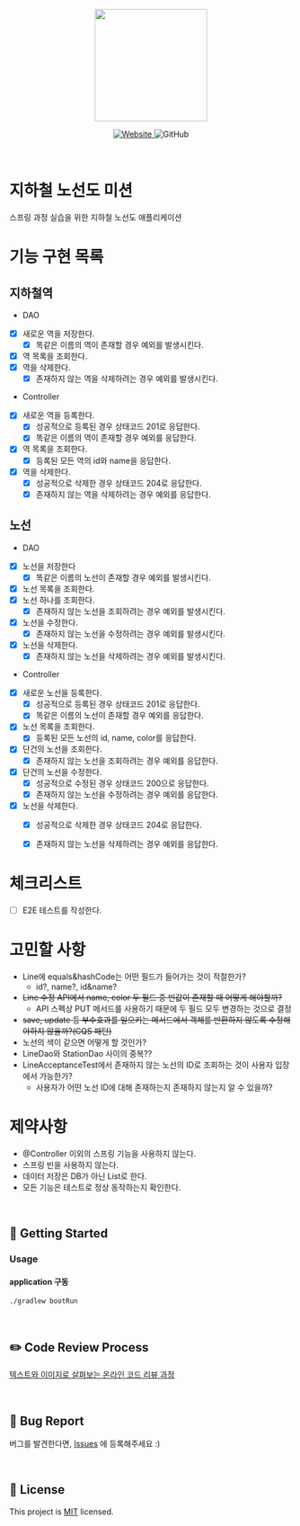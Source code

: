 <p align="center">
    <img width="200px;" src="https://raw.githubusercontent.com/woowacourse/atdd-subway-admin-frontend/master/images/main_logo.png"/>
</p>
<p align="center">
  <a href="https://techcourse.woowahan.com/c/Dr6fhku7" alt="woowacourse subway">
    <img alt="Website" src="https://img.shields.io/website?url=https%3A%2F%2Fedu.nextstep.camp%2Fc%2FR89PYi5H">
  </a>
  <img alt="GitHub" src="https://img.shields.io/github/license/woowacourse/atdd-subway-map">
</p>

<br>

# 지하철 노선도 미션

스프링 과정 실습을 위한 지하철 노선도 애플리케이션

# 기능 구현 목록

## 지하철역

* DAO

- [x] 새로운 역을 저장한다.
    - [x] 똑같은 이름의 역이 존재할 경우 예외를 발생시킨다.
- [x] 역 목록을 조회한다.
- [x] 역을 삭제한다.
    - [x] 존재하지 않는 역을 삭제하려는 경우 예외를 발생시킨다.

* Controller

- [x] 새로운 역을 등록한다.
  - [x] 성공적으로 등록된 경우 상태코드 201로 응답한다.
  - [x] 똑같은 이름의 역이 존재할 경우 예외를 응답한다.
- [x] 역 목록을 조회한다.
  - [x] 등록된 모든 역의 id와 name을 응답한다.
- [x] 역을 삭제한다.
  - [x] 성공적으로 삭제한 경우 상태코드 204로 응답한다.
  - [x] 존재하지 않는 역을 삭제하려는 경우 예외를 응답한다.

## 노선

* DAO

-[x] 노선을 저장한다
    -[x] 똑같은 이름의 노선이 존재할 경우 예외를 발생시킨다.
-[x] 노선 목록을 조회한다.
-[x] 노선 하나를 조회한다.
    -[x] 존재하지 않는 노선을 조회하려는 경우 예외를 발생시킨다.
-[x] 노선을 수정한다.
    -[x] 존재하지 않는 노선을 수정하려는 경우 예외를 발생시킨다.
-[x] 노선을 삭제한다.
    -[x] 존재하지 않는 노선을 삭제하려는 경우 예외를 발생시킨다.

* Controller

- [x] 새로운 노선을 등록한다.
  - [x] 성공적으로 등록된 경우 상태코드 201로 응답한다.
  - [x] 똑같은 이름의 노선이 존재할 경우 예외를 응답한다.
- [x] 노선 목록을 조회한다.
  - [x] 등록된 모든 노선의 id, name, color를 응답한다.
- [x] 단건의 노선을 조회한다.
  - [x] 존재하지 않는 노선을 조회하려는 경우 예외를 응답한다.
- [x] 단건의 노선을 수정한다.
  - [x] 성공적으로 수정된 경우 상태코드 200으로 응답한다.
  - [x] 존재하지 않는 노선을 수정하려는 경우 예외를 응답한다.
- [x] 노선을 삭제한다.
  - [x] 성공적으로 삭제한 경우 상태코드 204로 응답한다.
  - [x] 존재하지 않는 노선을 삭제하려는 경우 예외를 응답한다.


# 체크리스트

- [ ] E2E 테스트를 작성한다.

# 고민할 사항

* Line에 equals&hashCode는 어떤 필드가 들어가는 것이 적절한가?
  * id?, name?, id&name?
* ~~Line 수정 API에서 name, color 두 필드 중 빈값이 존재할 때 어떻게 해야할까?~~
  * API 스펙상 PUT 메서드를 사용하기 때문에 두 필드 모두 변경하는 것으로 결정
* ~~save, update 등 부수효과를 일으키는 메서드에서 객체를 반환하지 않도록 수정해야하지 않을까?(CQS 패턴)~~
* 노선의 색이 같으면 어떻게 할 것인가?
* LineDao와 StationDao 사이의 중복??
* LineAcceptanceTest에서 존재하지 않는 노선의 ID로 조회하는 것이 사용자 입장에서 가능한가?
  * 사용자가 어떤 노선 ID에 대해 존재하는지 존재하지 않는지 알 수 있을까?

# 제약사항

* @Controller 이외의 스프링 기능을 사용하지 않는다.
* 스프링 빈을 사용하지 않는다.
* 데이터 저장은 DB가 아닌 List로 한다.
* 모든 기능은 테스트로 정상 동작하는지 확인한다.

<br>

## 🚀 Getting Started

### Usage

#### application 구동

```
./gradlew bootRun
```

<br>

## ✏️ Code Review Process

[텍스트와 이미지로 살펴보는 온라인 코드 리뷰 과정](https://github.com/next-step/nextstep-docs/tree/master/codereview)

<br>

## 🐞 Bug Report

버그를 발견한다면, [Issues](https://github.com/woowacourse/atdd-subway-map/issues) 에 등록해주세요 :)

<br>

## 📝 License

This project is [MIT](https://github.com/woowacourse/atdd-subway-map/blob/master/LICENSE) licensed.
